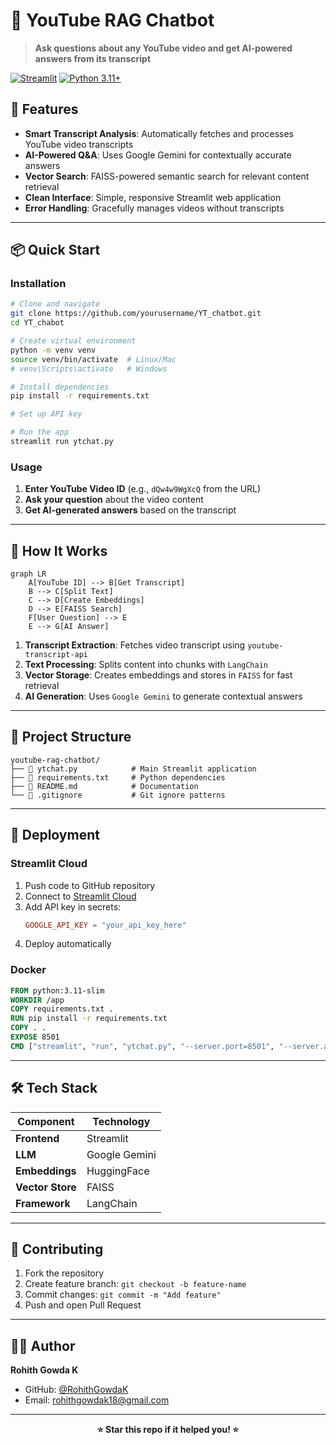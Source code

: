 # 🎥 YouTube RAG Chatbot

> **Ask questions about any YouTube video and get AI-powered answers from its transcript**

[![Streamlit](https://static.streamlit.io/badges/streamlit_badge_black_white.svg)](https://streamlit.io/)
[![Python 3.11+](https://img.shields.io/badge/python-3.11+-blue.svg)](https://www.python.org/downloads/)

## 🚀 Features

- **Smart Transcript Analysis**: Automatically fetches and processes YouTube video transcripts
- **AI-Powered Q&A**: Uses Google Gemini for contextually accurate answers
- **Vector Search**: FAISS-powered semantic search for relevant content retrieval
- **Clean Interface**: Simple, responsive Streamlit web application
- **Error Handling**: Gracefully manages videos without transcripts

---

## 📦 Quick Start

### Installation

```bash
# Clone and navigate
git clone https://github.com/yourusername/YT_chatbot.git
cd YT_chabot

# Create virtual environment
python -m venv venv
source venv/bin/activate  # Linux/Mac
# venv\Scripts\activate   # Windows

# Install dependencies
pip install -r requirements.txt

# Set up API key

# Run the app
streamlit run ytchat.py
```

### Usage

1. **Enter YouTube Video ID** (e.g., `dQw4w9WgXcQ` from the URL)
2. **Ask your question** about the video content
3. **Get AI-generated answers** based on the transcript

---

## 🔧 How It Works

```mermaid
graph LR
    A[YouTube ID] --> B[Get Transcript]
    B --> C[Split Text]
    C --> D[Create Embeddings]
    D --> E[FAISS Search]
    F[User Question] --> E
    E --> G[AI Answer]
```

1. **Transcript Extraction**: Fetches video transcript using `youtube-transcript-api`
2. **Text Processing**: Splits content into chunks with `LangChain`
3. **Vector Storage**: Creates embeddings and stores in `FAISS` for fast retrieval
4. **AI Generation**: Uses `Google Gemini` to generate contextual answers

---

## 📁 Project Structure

```
youtube-rag-chatbot/
├── 📄 ytchat.py            # Main Streamlit application
├── 📄 requirements.txt     # Python dependencies  
├── 📄 README.md            # Documentation
└── 📄 .gitignore           # Git ignore patterns
```

---

## 🚀 Deployment

### Streamlit Cloud

1. Push code to GitHub repository
2. Connect to [Streamlit Cloud](https://streamlit.io/cloud)  
3. Add API key in secrets:
   ```toml
   GOOGLE_API_KEY = "your_api_key_here"
   ```
4. Deploy automatically

### Docker

```dockerfile
FROM python:3.11-slim
WORKDIR /app
COPY requirements.txt .
RUN pip install -r requirements.txt
COPY . .
EXPOSE 8501
CMD ["streamlit", "run", "ytchat.py", "--server.port=8501", "--server.address=0.0.0.0"]
```

---

## 🛠️ Tech Stack

| Component | Technology |
|-----------|------------|
| **Frontend** | Streamlit |
| **LLM** | Google Gemini |
| **Embeddings** | HuggingFace |
| **Vector Store** | FAISS |
| **Framework** | LangChain |

---

## 🤝 Contributing

1. Fork the repository
2. Create feature branch: `git checkout -b feature-name`
3. Commit changes: `git commit -m "Add feature"`
4. Push and open Pull Request

---

## 👨‍💻 Author

**Rohith Gowda K**
- GitHub: [@RohithGowdaK](https://github.com/RohithGowdaK)
- Email: rohithgowdak18@gmail.com

---

<div align="center">

**⭐ Star this repo if it helped you! ⭐**

</div>
